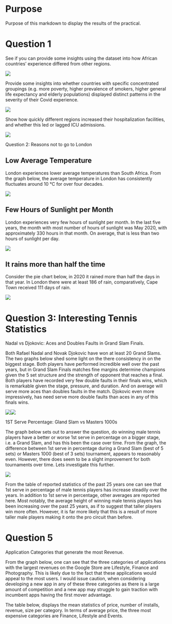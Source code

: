 # Purpose

Purpose of this markdown to display the results of the practical.

# Question 1

See if you can provide some insights using the dataset into how African
countries’ experience differed from other regions.

![](README_files/figure-markdown_github/unnamed-chunk-1-1.png)

Provide some insights into whether countries with specific concentrated
groupings (e.g. more poverty, higher prevalence of smokers, higher
general life expectancy and elderly populations) displayed distinct
patterns in the severity of their Covid experience.

![](README_files/figure-markdown_github/unnamed-chunk-2-1.png)

Show how quickly different regions increased their hospitalization
facilities, and whether this led or lagged ICU admissions.

![](README_files/figure-markdown_github/unnamed-chunk-3-1.png)

Question 2: Reasons not to go to London

## Low Average Temperature

London experiences lower average temperatures than South Africa. From
the graph below, the average temperature in London has consistently
fluctuates around 10 °C for over four decades.

![](README_files/figure-markdown_github/unnamed-chunk-4-1.png)

## Few Hours of Sunlight per Month

London experiences very few hours of sunlight per month. In the last
five years, the month with most number of hours of sunlight was May
2020, with approximately 330 hours in that month. On average, that is
less than two hours of sunlight per day.

![](README_files/figure-markdown_github/unnamed-chunk-5-1.png)

## It rains more than half the time

Consider the pie chart below, in 2020 it rained more than half the days
in that year. In London there were at least 186 of rain, comparatively,
Cape Town received 111 days of rain.

![](README_files/figure-markdown_github/unnamed-chunk-6-1.png)

# Question 3: Interesting Tennis Statistics

Nadal vs Djokovic: Aces and Doubles Faults in Grand Slam Finals.

Both Rafael Nadal and Novak Djokovic have won at least 20 Grand Slams.
The two graphs below shed some light on the there consistency in on the
biggest stage. Both players have performed incredible well over the past
years, but in Grand Slam Finals matches fine margins determine champions
given the 5 set structure and the strength of opponent that reaches a
final. Both players have recorded very few double faults in their finals
wins, which is remarkable given the stage, pressure, and duration. And
on average will serve more aces than doubles faults in the match.
Djokovic even more impressively, has need serve more double faults than
aces in any of this finals wins.

![](README_files/figure-markdown_github/unnamed-chunk-7-1.png)![](README_files/figure-markdown_github/unnamed-chunk-7-2.png)

1ST Serve Percentage: Gland Slam vs Masters 1000s

The graph below sets out to answer the question, do winning male tennis
players have a better or worse 1st serve in percentage on a bigger
stage, i.e. a Grand Slam, and has this been the case over time. From the
graph, the difference between 1st serve in percentage during a Grand
Slam (best of 5 sets) or Masters 1000 (best of 3 sets) tournament,
appears to reasonably even. However, there does seem to be a slight
improvement for both tournaments over time. Lets investigate this
further.

![](README_files/figure-markdown_github/unnamed-chunk-8-1.png)

From the table of reported statistics of the past 25 years one can see
that 1st serve in percentage of male tennis players has increase
steadily over the years. In addition to 1st serve in percentage, other
averages are reported here. Most notably, the average height of winning
male tennis players has been increasing over the past 25 years, as if to
suggest that taller players win more often. However, it is far more
likely that this is a result of more taller male players making it onto
the pro circuit than before.

# Question 5

Application Categories that generate the most Revenue.

From the graph below, one can see that the three categories of
applications with the largest revenues on the Google Store are
Lifestyle, Finance and Photography. This is likely due to the fact that
these applications would appeal to the most users. I would issue
caution, when considering developing a new app in any of these three
categories as there is a large amount of competition and a new app may
struggle to gain traction with incumbent apps having the first mover
advantage.

The table below, displays the mean statistics of price, number of
installs, revenue, size per category. In terms of average price, the
three most expensive categories are Finance, Lifestyle and Events.
